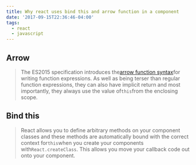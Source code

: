 ```yaml
---
title: Why react uses bind this and arrow function in a component
date: '2017-09-15T22:36:46-04:00'
tags:
  - react
  - javascript
---
```


## Arrow

> The ES2015 specification introduces the[arrow function syntax](https://developer.mozilla.org/en/docs/Web/JavaScript/Reference/Functions/Arrow_functions)for writing function expressions. As well as being terser than regular function expressions, they can also have implicit return and most importantly, they always use the value of`this`from the enclosing scope.

## Bind this

> React allows you to define arbitrary methods on your component classes and these methods are automatically bound with the correct context for`this`when you create your components with`React.createClass`. This allows you move your callback code out onto your component.
